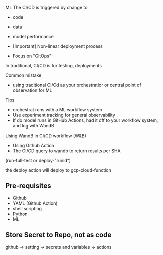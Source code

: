 ML
The CI/CD is triggered by change to 
- code
- data
- model performance
- [Important] Non-linear deployment process

- Focus on "GitOps"

In traditional, CI/CD is for testing, deployments


Common mistake
- using traditional CI/Cd as your orchestratior or central point of observation for ML

Tips
- orchestrat runs with a ML workflow system
- Use experiment tracking for general observability
- If do model runs in GitHub Actions, had it off to your workflow system, and log with WandB



Using WandB in CI/CD workflow (W&B)
- Using Github Action
- The CI/CD query to wandb to return results per SHA

(run-full-test or deploy-"runid")

the deploy action will deploy to gcp-cloud-function


## Pre-requisites
- Github
- YAML (Github Action)
- shell scripting
- Python
- ML




## Store Secret to Repo, not as code
github -> setting  -> secrets and variables -> actions